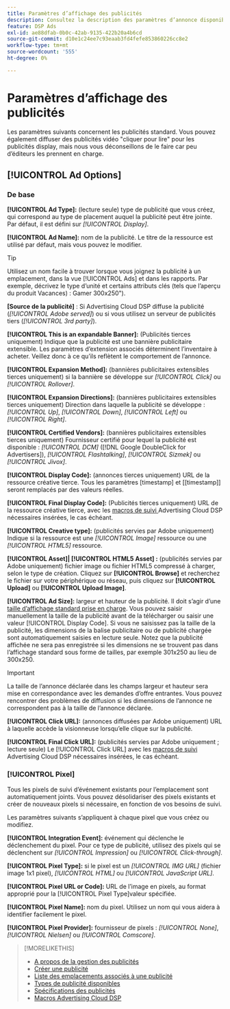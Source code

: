 ```yaml
---
title: Paramètres d’affichage des publicités
description: Consultez la description des paramètres d’annonce disponibles pour les annonces affichées.
feature: DSP Ads
exl-id: ae88dfab-0b0c-42ab-9135-422b20a4b6cd
source-git-commit: d10e1c24ee7c93eaab3fd4fefe853860226cc8e2
workflow-type: tm+mt
source-wordcount: '555'
ht-degree: 0%

---
```


# Paramètres d’affichage des publicités

Les paramètres suivants concernent les publicités standard. Vous pouvez également diffuser des publicités vidéo &quot;cliquer pour lire&quot; pour les publicités display, mais nous vous déconseillons de le faire car peu d’éditeurs les prennent en charge.

## [!UICONTROL Ad Options]

### De base

**[!UICONTROL Ad Type]:**  (lecture seule) type de publicité que vous créez, qui correspond au type de placement auquel la publicité peut être jointe. Par défaut, il est défini sur *[!UICONTROL Display]*.

**[!UICONTROL Ad Name]:** nom de la publicité. Le titre de la ressource est utilisé par défaut, mais vous pouvez le modifier.

>[!TIP]
>
> Utilisez un nom facile à trouver lorsque vous joignez la publicité à un emplacement, dans la vue [!UICONTROL Ads] et dans les rapports. Par exemple, décrivez le type d’unité et certains attributs clés (tels que l’aperçu du produit Vacances) : Gamer 300x250&quot;).

**\[Source de la publicité\]** : Si Advertising Cloud DSP diffuse la publicité (*[!UICONTROL Adobe served]*) ou si vous utilisez un serveur de publicités tiers (*[!UICONTROL 3rd party]*).

**[!UICONTROL This is an expandable Banner]:**  (Publicités tierces uniquement) Indique que la publicité est une bannière publicitaire extensible. Les paramètres d’extension associés déterminent l’inventaire à acheter. Veillez donc à ce qu’ils reflètent le comportement de l’annonce.

**[!UICONTROL Expansion Method]:**  (bannières publicitaires extensibles tierces uniquement) si la bannière se développe sur  *[!UICONTROL Click]* ou  *[!UICONTROL Rollover]*.

**[!UICONTROL Expansion Directions]:**  (bannières publicitaires extensibles tierces uniquement) Direction dans laquelle la publicité se développe :  *[!UICONTROL Up]*,  *[!UICONTROL Down]*,  *[!UICONTROL Left]* ou  *[!UICONTROL Right]*.

**[!UICONTROL Certified Vendors]:**  (bannières publicitaires extensibles tierces uniquement) Fournisseur certifié pour lequel la publicité est disponible :  *[!UICONTROL DCM]* ([!DNL Google DoubleClick for Advertisers]),  *[!UICONTROL Flashtalking]*,  *[!UICONTROL Sizmek]* ou  *[!UICONTROL Jivox]*.

**[!UICONTROL Display Code]:**  (annonces tierces uniquement) URL de la ressource créative tierce. Tous les paramètres [timestamp] et [[timestamp]] seront remplacés par des valeurs réelles.

**[!UICONTROL Final Display Code]:**  (Publicités tierces uniquement) URL de la ressource créative tierce, avec les  [macros de suivi ](/help/dsp/campaign-management/macros.md) Advertising Cloud DSP nécessaires insérées, le cas échéant.

**[!UICONTROL Creative type]:**  (publicités servies par Adobe uniquement) Indique si la ressource est une  *[!UICONTROL Image]* ressource ou une  *[!UICONTROL HTML5]* ressource.

**[!UICONTROL Asset]|  [!UICONTROL HTML5 Asset] :**  (publicités servies par Adobe uniquement) fichier image ou fichier HTML5 compressé à charger, selon le type de création. Cliquez sur **[!UICONTROL Browse]** et recherchez le fichier sur votre périphérique ou réseau, puis cliquez sur **[!UICONTROL Upload]** ou **[!UICONTROL Upload Image]**.

**[!UICONTROL Ad Size]:** largeur et hauteur de la publicité. Il doit s’agir d’une [taille d’affichage standard prise en charge](/help/dsp/assets/ad-specs.pdf). Vous pouvez saisir manuellement la taille de la publicité avant de la télécharger ou saisir une valeur [!UICONTROL Display Code]. Si vous ne saisissez pas la taille de la publicité, les dimensions de la balise publicitaire ou de publicité chargée sont automatiquement saisies en lecture seule. Notez que la publicité affichée ne sera pas enregistrée si les dimensions ne se trouvent pas dans l’affichage standard sous forme de tailles, par exemple 301x250 au lieu de 300x250.

>[!IMPORTANT]
>
> La taille de l’annonce déclarée dans les champs largeur et hauteur sera mise en correspondance avec les demandes d’offre entrantes. Vous pouvez rencontrer des problèmes de diffusion si les dimensions de l’annonce ne correspondent pas à la taille de l’annonce déclarée.

**[!UICONTROL Click URL]:**  (annonces diffusées par Adobe uniquement) URL à laquelle accède la visionneuse lorsqu’elle clique sur la publicité.

**[!UICONTROL Final Click URL]:**  (publicités servies par Adobe uniquement ; lecture seule) Le  [!UICONTROL Click URL] avec les  [macros de suivi ](/help/dsp/campaign-management/macros.md) Advertising Cloud DSP nécessaires insérées, le cas échéant.

### [!UICONTROL Pixel]

Tous les pixels de suivi d’événement existants pour l’emplacement sont automatiquement joints. Vous pouvez désolidariser des pixels existants et créer de nouveaux pixels si nécessaire, en fonction de vos besoins de suivi.

Les paramètres suivants s’appliquent à chaque pixel que vous créez ou modifiez.

**[!UICONTROL Integration Event]:** événement qui déclenche le déclenchement du pixel. Pour ce type de publicité, utilisez des pixels qui se déclenchent sur *[!UICONTROL Impression]* ou *[!UICONTROL Click-through]*.

**[!UICONTROL Pixel Type]:** si le pixel est un  *[!UICONTROL IMG URL]* (fichier image 1x1 pixel),  *[!UICONTROL HTML]* ou  *[!UICONTROL JavaScript URL]*.

**[!UICONTROL Pixel URL or Code]:** URL de l’image en pixels, au format approprié pour la  [!UICONTROL Pixel Type]valeur spécifiée.

**[!UICONTROL Pixel Name]:** nom du pixel. Utilisez un nom qui vous aidera à identifier facilement le pixel.

**[!UICONTROL Pixel Provider]:** fournisseur de pixels :  *[!UICONTROL None]*,  *[!UICONTROL Nielsen]* ou  *[!UICONTROL Comscore]*.

>[!MORELIKETHIS]
>
>* [A propos de la gestion des publicités](ad-about.md)
>* [Créer une publicité](ad-create.md)
>* [Liste des emplacements associés à une publicité](ad-list-placements.md)
>* [Types de publicité disponibles](ad-types.md)
>* [Spécifications des publicités](/help/dsp/assets/ad-specs.pdf)
>* [Macros Advertising Cloud DSP](/help/dsp/campaign-management/macros.md)

